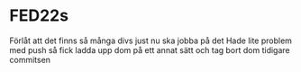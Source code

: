 # FED22s 
Förlåt att det finns så många divs just nu ska jobba på det 
Hade lite problem med push så fick ladda upp dom på ett annat sätt och tag bort dom tidigare commitsen 
